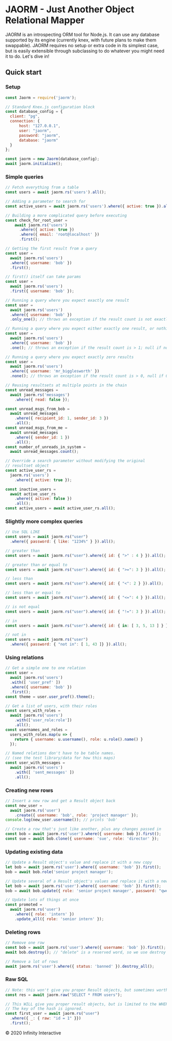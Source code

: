 # JAORM - Just Another Object Relational Mapper

JAORM is an introspecting ORM tool for Node.js. It can use any database supported by its engine (currently knex, with future plans to make them swappable). JAORM requires no setup or extra code in its simplest case, but is easily extensible through subclassing to do whatever you might need it to do. Let's dive in!

## Quick start

### Setup

```javascript
const Jaorm = require('jaorm');

// Standard Knex.js configuration block
const database_config = {
  client: "pg",
  connection: {
      host: "127.0.0.1",
      user: "jaorm",
      password: "jaorm",
      database: "jaorm"
  }
};

const jaorm = new Jaorm(database_config);
await jaorm.initialize();
```

### Simple queries

```javascript
// Fetch everything from a table
const users = await jaorm.rs('users').all();
```

```javascript
// Adding a parameter to search for
const active_users = await jaorm.rs('users').where({ active: true }).all();
```

```javascript
// Building a more complicated query before executing
const check_for_root_user =
    await jaorm.rs('users')
      .where({ active: true })
      .where({ email: 'root@localhost' })
      .first();
```

```javascript
// Getting the first result from a query
const user =
  await jaorm.rs('users')
  .where({ username: 'bob' })
  .first();
```

```javascript
// first() itself can take params
const user =
  await jaorm.rs('users')
  .first({ username: 'bob' });
```

```javascript
// Running a query where you expect exactly one result
const user =
  await jaorm.rs('users')
  .where({ username: 'bob' })
  .only_one(); // throws an exception if the result count is not exactly 1
```

```javascript
// Running a query where you expect either exactly one result, or nothing
const user =
  await jaorm.rs('users')
  .where({ username: 'bob' })
  .one(); // throws an exception if the result count is > 1; null if no results
```

```javascript
// Running a query where you expect exactly zero results
const user =
  await jaorm.rs('users')
  .where({ username: 'mr_bigglesworth' })
  .none(); // throws an exception if the result count is > 0, null if 0
```

```javascript
// Reusing resultsets at multiple points in the chain
const unread_messages =
  await jaorm.rs('messages')
    .where({ read: false });

const unread_msgs_from_bob =
  await unread_messages
    .where({ recipient_id: 1, sender_id: 3 })
    .all();
const unread_msgs_from_me =
  await unread_messages
    .where({ sender_id: 1 })
    .all();
const number_of_unreads_in_system =
  await unread_messages.count();
```

```javascript
// Override a search parameter without modifying the original
// resultset object
const active_user_rs =
  jaorm.rs('users')
    .where({ active: true });

const inactive_users =
  await active_user_rs
    .where({ active: false })
    .all();
const active_users = await active_user_rs.all();
```

### Slightly more complex queries

```javascript
// Use SQL LIKE
const users = await jaorm.rs("user")
  .where({ password: { like: "1234%" } }).all();
```

```javascript
// greater than
const users = await jaorm.rs("user").where({ id: { ">" : 4 } }).all();
```

```javascript
// greater than or equal to
const users = await jaorm.rs("user").where({ id: { ">=": 3 } }).all();
```

```javascript
// less than
const users = await jaorm.rs("user").where({ id: { "<": 2 } }).all();
```

```javascript
// less than or equal to
const users = await jaorm.rs("user").where({ id: { "<=": 4 } }).all();
```

```javascript
// is not equal
const users = await jaorm.rs("user").where({ id: { "!=": 3 } }).all();
```

```javascript
// in
const users = await jaorm.rs("user").where({ id: { in: [ 3, 5, 13 ] } }).all();
```

```javascript
// not in
const users = await jaorm.rs("user")
  .where({ password: { "not in": [ 1, 43 ]} }).all();
```

### Using relations

```javascript
// Get a simple one to one relation
const user =
  await jaorm.rs('users')
  .with([ 'user_pref' ])
  .where({ username: 'bob' })
  .first();
const theme = user.user_pref().theme();
```

```javascript
// Get a list of users, with their roles
const users_with_roles =
  await jaorm.rs('users')
    .with(['user_role:role'])
    .all();
const usernames_and_roles =
  users_with_roles.map(u => {
    return { username: u.username(), role: u.role().name() }
  });
```

```javascript
// Named relations don't have to be table names.
// (see the test library/data for how this maps)
const user_with_messages =
  await jaorm.rs('users')
    .with([ 'sent_messages' ])
    .all();
```

### Creating new rows

```javascript
// Insert a new row and get a Result object back
const new_user =
  await jaorm.rs('user')
    .create({ username: 'bob', role: 'project manager' });
console.log(new_user.username()); // prints 'bob'
```

```javascript
// Create a row that's just like another, plus any changes passed in
const bob = await jaorm.rs('user').where({ username: bob }).first();
const sue = await bob.clone({ username: 'sue', role: 'director' });
```

### Updating existing data

```javascript
// Update a Result object's value and replace it with a new copy
let bob = await jaorm.rs('user').where({ username: 'bob' }).first();
bob = await bob.role('senior project manager');
```

```javascript
// Update several of a Result object's values and replace it with a new copy
let bob = await jaorm.rs('user').where({ username: 'bob' }).first();
bob = await bob.update({ role: 'senior project manager', password: "qwerty" });
```

```javascript
// Update lots of things at once
const promoted =
  await jaorm.rs('user')
    .where({ role: 'intern' })
    .update_all({ role: 'senior intern' });
```

### Deleting rows

```javascript
// Remove one row
const bob = await jaorm.rs('user').where({ username: 'bob' }).first();
await bob.destroy(); // "delete" is a reserved word, so we use destroy
```

```javascript
// Remove a lot of rows
await jaorm.rs('user').where({ status: 'banned' }).destroy_all();
```

### Raw SQL
```javascript
// Note: this won't give you proper Result objects, but sometimes worth it
const res = await jaorm.raw("SELECT * FROM users");
```

```javascript
// This WILL give you proper result objects, but is limited to the WHERE clause
// The key of the hash is ignored.
const first_user = await jaorm.rs("user")
  .where({ _: { raw: "id = 1" }})
  .first();
```

&copy; 2020 Infinity Interactive
